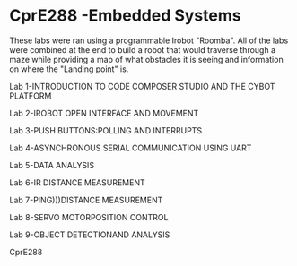 # CprE288 -Embedded Systems
These labs were ran using a programmable Irobot "Roomba". All of the labs were combined at the end to build a robot that would traverse through a maze while providing a map of what obstacles it is seeing and information on where the "Landing point" is.

Lab 1-INTRODUCTION TO CODE COMPOSER STUDIO AND THE CYBOT PLATFORM

Lab 2-IROBOT OPEN INTERFACE AND MOVEMENT

Lab 3-PUSH BUTTONS:POLLING AND INTERRUPTS

Lab 4-ASYNCHRONOUS SERIAL COMMUNICATION USING UART

Lab 5-DATA ANALYSIS

Lab 6-IR DISTANCE MEASUREMENT

Lab 7-PING)))DISTANCE MEASUREMENT

Lab 8-SERVO MOTORPOSITION CONTROL

Lab 9-OBJECT DETECTIONAND ANALYSIS

CprE288
